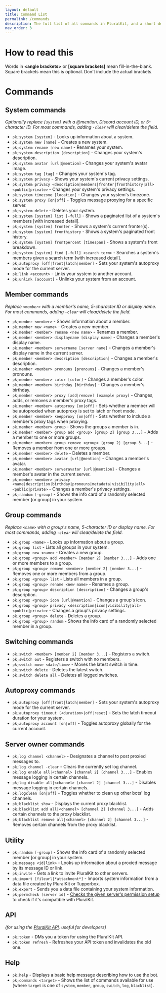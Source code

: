 ```yaml
---
layout: default
title: Command List
permalink: /commands
description: The full list of all commands in PluralKit, and a short description of what they do.
nav_order: 3
---
```


# How to read this
Words in **\<angle brackets>** or **[square brackets]** mean fill-in-the-blank. Square brackets mean this is optional. Don't include the actual brackets.

# Commands
## System commands
*Optionally replace `[system]` with a @mention, Discord account ID, or 5-character ID. For most commands, adding `-clear` will clear/delete the field.*
- `pk;system [system]` - Looks up information about a system.
- `pk;system new [name]` - Creates a new system.
- `pk;system rename [new name]` - Renames your system.
- `pk;system description [description]` - Changes your system's description.
- `pk;system avatar [url|@mention]` - Changes your system's avatar image.
- `pk;system tag [tag]` - Changes your system's tag.
- `pk;system privacy` - Shows your system's current privacy settings.
- `pk;system privacy <description|members|fronter|fronthistory|all> <public|private>` - Changes your system's privacy settings.
- `pk;system timezone [location]` - Changes your system's timezone.
- `pk;system proxy [on|off]` - Toggles message proxying for a specific server.
- `pk;system delete` - Deletes your system.
- `pk;system [system] list [-full]` - Shows a paginated list of a system's members [with increased detail].
- `pk;system [system] fronter` - Shows a system's current fronter(s).
- `pk;system [system] fronthistory` - Shows a system's paginated front history.
- `pk;system [system] frontpercent [timespan]` - Shows a system's front breakdown.
- `pk;system [system] find [-full] <search term>` - Searches a system's members given a search term [with increased detail].
- `pk;autoproxy [off|front|latch|member]` - Sets your system's autoproxy mode for the current server.
- `pk;link <account>` - Links your system to another account.
- `pk;unlink [account]` - Unlinks your system from an account.

## Member commands
*Replace `<member>` with a member's name, 5-character ID or display name. For most commands, adding `-clear` will clear/delete the field.*
- `pk;member <member>` - Shows information about a member.
- `pk;member new <name>` - Creates a new member.
- `pk;member <member> rename <new name>` - Renames a member.
- `pk;member <member> displayname [display name]` - Changes a member's display name.
- `pk;member <member> servername [server name]` - Changes a member's display name in the current server.
- `pk;member <member> description [description]` - Changes a member's description.
- `pk;member <member> pronouns [pronouns]` - Changes a member's pronouns.
- `pk;member <member> color [color]` - Changes a member's color.
- `pk;member <member> birthday [birthday]` - Changes a member's birthday.
- `pk;member <member> proxy [add|remove] [example proxy]` - Changes, adds, or removes a member's proxy tags.
- `pk;member <member> autoproxy [on|off]` - Sets whether a member will be autoproxied when autoproxy is set to latch or front mode.
- `pk;member <member> keepproxy [on|off]` - Sets whether to include a member's proxy tags when proxying.
- `pk;member <member> group` - Shows the groups a member is in.
- `pk;member <member> group add <group> [group 2] [group 3...]` - Adds a member to one or more groups.
- `pk;member <member> group remove <group> [group 2] [group 3...]` - Removes a member from one or more groups.
- `pk;member <member> delete` - Deletes a member.
- `pk;member <member> avatar [url|@mention]` - Changes a member's avatar.
- `pk;member <member> serveravatar [url|@mention]` - Changes a member's avatar in the current server.
- `pk;member <member> privacy <name|description|birthday|pronouns|metadata|visibility|all> <public|private>` - Changes a member's privacy settings.
- `pk;random [-group]` - Shows the info card of a randomly selected member [or group] in your system.

## Group commands
*Replace `<name>` with a group's name, 5-character ID or display name. For most commands, adding `-clear` will clear/delete the field.*
- `pk;group <name>` - Looks up information about a group.
- `pk;group list` - Lists all groups in your system.
- `pk;group new <name>` - Creates a new group.
- `pk;group <group> add <member> [member 2] [member 3...]` - Adds one or more members to a group.
- `pk;group <group> remove <member> [member 2] [member 3...]` - Removes one or more members from a group.
- `pk;group <group> list` - Lists all members in a group.
- `pk;group <group> rename <new name>` - Renames a group.
- `pk;group <group> description [description]` - Changes a group's description.
- `pk;group <group> icon [url|@mention]` - Changes a group's icon.
- `pk;group <group> privacy <description|icon|visibility|all> <public|private>` - Changes a group's privacy settings.
- `pk;group <group> delete` - Deletes a group.
- `pk;group <group> random` - Shows the info card of a randomly selected member in a group.

## Switching commands
- `pk;switch <member> [member 2] [member 3...]` - Registers a switch.
- `pk;switch out` - Registers a switch with no members.
- `pk;switch move <date/time>` - Moves the latest switch in time.
- `pk;switch delete` - Deletes the latest switch.
- `pk;switch delete all` - Deletes all logged switches.

## Autoproxy commands
- `pk;autoproxy [off|front|latch|member]` - Sets your system's autoproxy mode for the current server.
- `pk;autoproxy timeout [<duration>|off|reset]` - Sets the latch timeout duration for your system.
- `pk;autoproxy account [on|off]` - Toggles autoproxy globally for the current account.

## Server owner commands
- `pk;log channel <channel>` - Designates a channel to post proxied messages to.
- `pk;log channel -clear` - Clears the currently set log channel.
- `pk;log enable all|<channel> [channel 2] [channel 3...]` - Enables message logging in certain channels.
- `pk;log disable all|<channel> [channel 2] [channel 3...]` - Disables message logging in certain channels.
- `pk;logclean [on|off]` - Toggles whether to clean up other bots' log channels.
- `pk;blacklist show` - Displays the current proxy blacklist.
- `pk;blacklist add all|<channel> [channel 2] [channel 3...]` - Adds certain channels to the proxy blacklist.
- `pk;blacklist remove all|<channel> [channel 2] [channel 3...]` - Removes certain channels from the proxy blacklist.

## Utility
- `pk;random [-group]` - Shows the info card of a randomly selected member [or group] in your system.
- `pk;message <id|link>` - Looks up information about a proxied message by its message ID or link.
- `pk;invite` - Gets a link to invite PluralKit to other servers.
- `pk;import [fileurl|*attachment*]` - Imports system information from a data file created by PluralKit or Tupperbox.
- `pk;export` - Sends you a data file containing your system information.
- `pk;permcheck [server id]` - [Checks the given server's permission setup](./staff/permissions.md#permission-checker-command) to check if it's compatible with PluralKit.

## API
*(for using the [PluralKit API](./api-documentation.md), useful for developers)*
- `pk;token` - DMs you a token for using the PluralKit API.
- `pk;token refresh` - Refreshes your API token and invalidates the old one.

## Help
- `pk;help` - Displays a basic help message describing how to use the bot.
- `pk;commands <target>` - Shows the list of commands available for use (where `target` is one of `system`, `member`, `group`, `switch`, `log`, `blacklist`).
